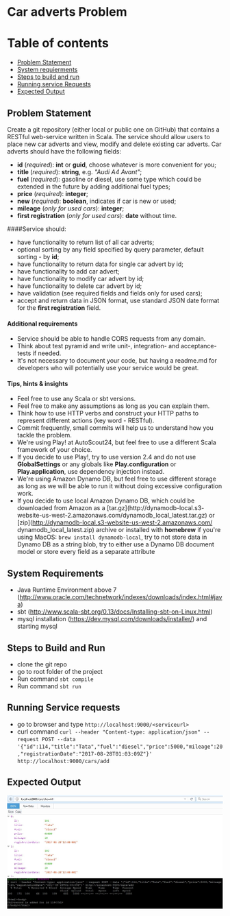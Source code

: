 # Car adverts Problem 

Table of contents
=================

  * [Problem Statement ](#problem-statement)
  * [System requierments](#system-requierments)
  * [Steps to build and run](#steps-to-build)
  * [Running service Requests](#running-service-requests)
  * [Expected Output](#expected-output)
  


## Problem Statement 
Create a git repository (either local or public one on GitHub) that contains a RESTful web-service written in Scala. The service should
allow users to place new car adverts and view, modify and delete existing car adverts.
Car adverts should have the following fields:
* **id** (_required_): **int** or **guid**, choose whatever is more
convenient for you;
* **title** (_required_): **string**, e.g. _"Audi A4 Avant"_;
* **fuel** (_required_): gasoline or diesel, use some type which
could be extended in the future by adding additional fuel types;
* **price** (_required_): **integer**;
* **new** (_required_): **boolean**, indicates if car is new or
used;
* **mileage** (_only for used cars_): **integer**;
* **first registration** (_only for used cars_): **date** without
time.

####Service should:
* have functionality to return list of all car adverts;
* optional sorting by any field specified by query parameter,
default sorting - by **id**;
* have functionality to return data for single car advert by id;
* have functionality to add car advert;
* have functionality to modify car advert by id;
* have functionality to delete car advert by id;
* have validation (see required fields and fields only for used
cars);
* accept and return data in JSON format, use standard JSON date
format for the **first registration** field.
#### Additional requirements
* Service should be able to handle CORS requests from any domain.
* Think about test pyramid and write unit-, integration- and
acceptance-tests if needed.
* It's not necessary to document your code, but having a readme.md
for developers who will potentially use your service would be great.
#### Tips, hints & insights
* Feel free to use any Scala or sbt versions.
* Feel free to make any assumptions as long as you can explain them.
* Think how to use HTTP verbs and construct your HTTP paths to
represent different actions (key word - RESTful).
* Commit frequently, small commits will help us to understand how
you tackle the problem.
* We're using Play! at AutoScout24, but feel free to use a different
Scala framework of your choice.
* If you decide to use Play!, try to use version 2.4 and do not
use **GlobalSettings** or any globals like **Play.configuration** or
**Play.application**, use dependency injection instead.
* We're using Amazon Dynamo DB, but feel free to use different
storage as long as we will be able to run it without doing excessive
configuration work.
* If you decide to use local Amazon Dynamo DB, which could be
downloaded from Amazon as a [tar.gz](http://dynamodb-local.s3-
website-us-west-2.amazonaws.com/dynamodb_local_latest.tar.gz) or
[zip](http://dynamodb-local.s3-website-us-west-2.amazonaws.com/
dynamodb_local_latest.zip) archive or installed with **homebrew** if
you're using MacOS: ```brew install dynamodb-local```, try to not
store data in Dynamo DB as a string blob, try to either use a Dynamo
DB document model or store every field as a separate attribute

## System Requirements 
 * Java Runtime Environment above 7 (http://www.oracle.com/technetwork/indexes/downloads/index.html#java)
 * sbt (http://www.scala-sbt.org/0.13/docs/Installing-sbt-on-Linux.html)
 * mysql installation (https://dev.mysql.com/downloads/installer/) and starting mysql

## Steps to Build and Run
 * clone the git repo 
 * go to root folder of the project 
 * Run command `sbt compile`
 * Run command `sbt run`

## Running Service requests
 * go to browser and type `http://localhost:9000/<serviceurl>`
 * curl command `curl --header "Content-type: application/json" --request POST --data '{"id":114,"title":"Tata","fuel":"diesel","price":5000,"mileage":20,"registrationDate":"2017-08-28T01:03:09Z"}' http://localhost:9000/cars/add`

## Expected Output 
![Result1](get_request.JPG)
![Result2](post_request.JPG)
